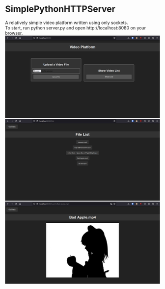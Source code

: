 # SimplePythonHTTPServer
A relatively simple video platform written using only sockets.  
To start, run python server.py and open http://localhost:8080 on your browser.
![](screenshot_2.png)  
![](screenshot_1.png)  
![](screenshot_0.png)  
